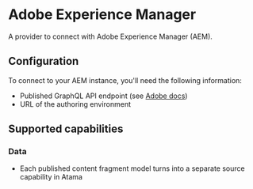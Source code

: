 # Adobe Experience Manager
A provider to connect with Adobe Experience Manager (AEM).

## Configuration
To connect to your AEM instance, you'll need the following information:
* Published GraphQL API endpoint (see [Adobe docs](https://experienceleague.adobe.com/docs/experience-manager-learn/getting-started-with-aem-headless/graphql/multi-step/explore-graphql-api.html))
* URL of the authoring environment

## Supported capabilities

### Data
* Each published content fragment model turns into a separate source capability in Atama
